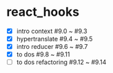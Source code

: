 # react_hooks

- [x] intro context #9.0 ~ #9.3
- [X] hypertranslate #9.4 ~ #9.5
- [X] intro reducer #9.6 ~ #9.7
- [X] to dos #9.8 ~ #9.11
- [ ] to dos refactoring #9.12 ~ #9.14